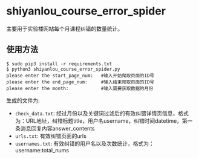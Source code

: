# shiyanlou_course_error_spider
主要用于实验楼网站每个月课程纠错的数量统计。

## 使用方法
```
$ sudo pip3 install -r requirements.txt
$ python3 shiyanlou_course_error_spider.py
please enter the start_page_num:   #输入开始爬取页面的ID号
please enter the end_page_num:     #输入结束爬取页面的ID号
please enter the month:            #输入需要获取数据的月份
```

生成的文件为:
+ `check_data.txt`: 经过月份以及关键词过滤后的有效纠错详情页信息，格式为：URL地址，纠错标题title，用户名username，纠错时间datetime，第一条消息回复内容answer_contents
+ `urls.txt`: 有效纠错页面的urls
+ `usernames.txt`: 有效纠错的用户名以及次数统计，格式为：username:total_nums
